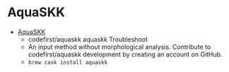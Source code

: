 # AquaSKK
- [AquaSKK](https://github.com/codefirst/aquaskk)
  -  codefirst/aquaskk aquaskk Troubleshoot
  - An input method without morphological analysis. Contribute to codefirst/aquaskk development by creating an account on GitHub.
  - `brew cask install aquaskk`
